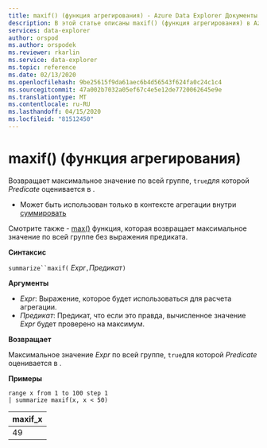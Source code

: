 ```yaml
---
title: maxif() (функция агрегирования) - Azure Data Explorer Документы Майкрософт
description: В этой статье описаны maxif() (функция агрегирования) в Azure Data Explorer.
services: data-explorer
author: orspod
ms.author: orspodek
ms.reviewer: rkarlin
ms.service: data-explorer
ms.topic: reference
ms.date: 02/13/2020
ms.openlocfilehash: 9be25615f9da61aec6b4d56543f624fa0c24c1c4
ms.sourcegitcommit: 47a002b7032a05ef67c4e5e12de7720062645e9e
ms.translationtype: MT
ms.contentlocale: ru-RU
ms.lasthandoff: 04/15/2020
ms.locfileid: "81512450"
---
```

# <a name="maxif-aggregation-function"></a>maxif() (функция агрегирования)

Возвращает максимальное значение по всей группе, `true`для которой *Predicate* оценивается в .

* Может быть использован только в контексте агрегации внутри [суммировать](summarizeoperator.md)

Смотрите также - [max()](max-aggfunction.md) функция, которая возвращает максимальное значение по всей группе без выражения предиката.

**Синтаксис**

`summarize``maxif(` *Expr*`,`*Предикат*`)`

**Аргументы**

* *Expr*: Выражение, которое будет использоваться для расчета агрегации. 
* *Предикат*: Предикат, что если это правда, вычисленное значение *Expr* будет проверено на максимум.

**Возвращает**

Максимальное значение *Expr* по всей группе, `true`для которой *Predicate* оценивается в .

**Примеры**

```kusto
range x from 1 to 100 step 1
| summarize maxif(x, x < 50)
```

|maxif_x|
|---|
|49|